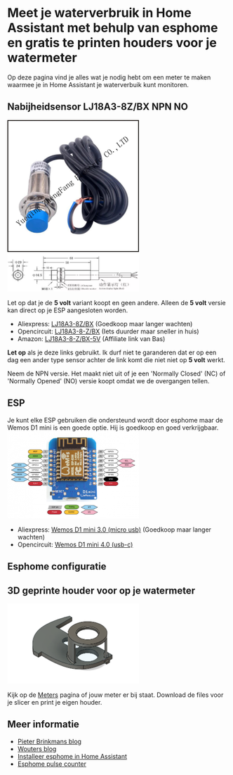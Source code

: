 # Meet je waterverbruik in Home Assistant met behulp van esphome en gratis te printen houders voor je watermeter

Op deze pagina vind je alles wat je nodig hebt om een meter te maken waarmee je in Home Assistant je waterverbuik kunt monitoren.

## Nabijheidsensor LJ18A3-8Z/BX NPN NO

<img src="images/HTB1PeJcRFXXXXX1aXXXq6xXFXXXm.jpg" alt="LJ18A3-8Z/BX" width="300"/>
<img src="images/diagram.png" alt="LJ18A3-8Z/BX diagram" width="300"/>

Let op dat je de **5 volt** variant koopt en geen andere. Alleen de **5 volt** versie kan direct op je ESP aangesloten worden.

- Aliexpress: [LJ18A3-8Z/BX](https://www.aliexpress.com/item/32814668848.html) (Goedkoop maar langer wachten)
- Opencircuit: [LJ18A3-8-Z/BX](https://opencircuit.nl/product/lj18a3-8-z-bx-5v-nabijheids-sensor-n-o-npn-8mm) (Iets duurder maar sneller in huis)
- Amazon: [LJ18A3-8-Z/BX-5V](https://amzn.to/3xtTYy9) (Affiliate link van Bas)

**Let op** als je deze links gebruikt. Ik durf niet te garanderen dat er op een dag een ander type sensor achter de link komt die niet niet op **5 volt** werkt.

Neem de NPN versie. Het maakt niet uit of je een 'Normally Closed' (NC) of 'Normally Opened' (NO) versie koopt omdat we de overgangen tellen.

## ESP
Je kunt elke ESP gebruiken die ondersteund wordt door esphome maar de Wemos D1 mini is een goede optie. Hij is goedkoop en goed verkrijgbaar.
<img src="images/esp8266-wemos-d1-mini.png" alt="Wemos D1 Mini" width="300"/>
- Aliexpress: [Wemos D1 mini 3.0 (micro usb)](https://nl.aliexpress.com/item/32651747570.html) (Goedkoop maar langer wachten)
- Opencircuit: [Wemos D1 mini 4.0 (usb-c)](https://opencircuit.nl/product/wemos-d1-mini-v4.0-wifi-module)


## Esphome configuratie
	
## 3D geprinte houder voor op je watermeter

<img src="meters/aquadis_itron_tu1m15/aquadis_itron_tu1m15.png" alt="LJ18A3-8Z/BX" width="300"/>

Kijk op de [Meters](meters) pagina of jouw meter er bij staat. Download de files voor je slicer en print je eigen houder.

## Meer informatie

- [Pieter Brinkmans blog](https://www.pieterbrinkman.com/2022/02/02/build-a-cheap-water-usage-sensor-using-esphome-home-assistant-and-a-proximity-sensor/)
- [Wouters blog](https://www.twoenter.nl/blog/domotica/watermeter-in-home-assistant-met-esphome/)
- [Installeer esphome in Home Assistant](https://esphome.io/guides/getting_started_hassio.html)
- [Esphome pulse counter](https://esphome.io/components/sensor/pulse_counter.html)
